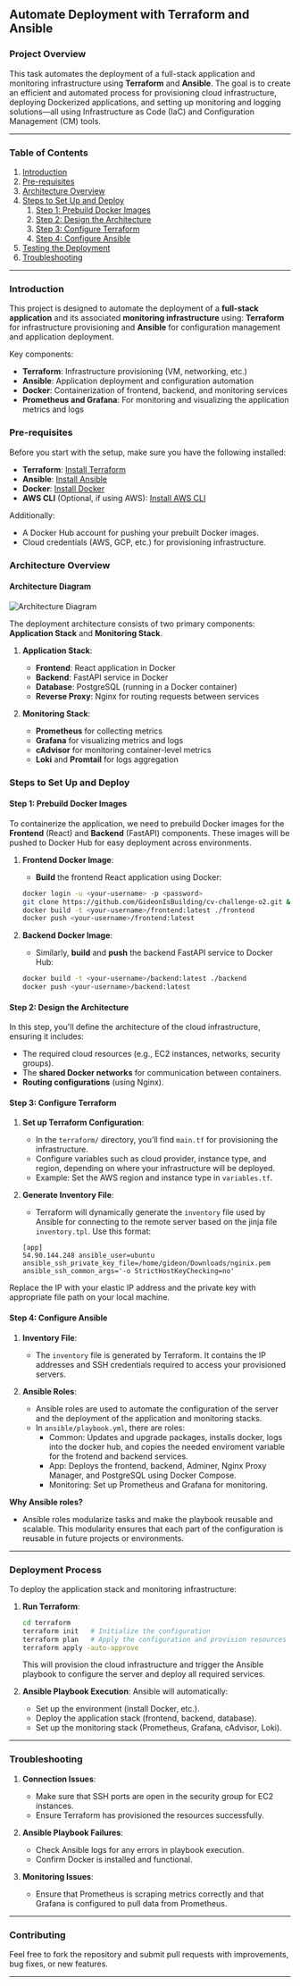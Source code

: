 ## Automate Deployment with Terraform and Ansible

### **Project Overview**

This task automates the deployment of a full-stack application and monitoring infrastructure using **Terraform** and **Ansible**. The goal is to create an efficient and automated process for provisioning cloud infrastructure, deploying Dockerized applications, and setting up monitoring and logging solutions—all using Infrastructure as Code (IaC) and Configuration Management (CM) tools.

---

### **Table of Contents**
1. [Introduction](#introduction)
2. [Pre-requisites](#pre-requisites)
3. [Architecture Overview](#architecture-overview)
4. [Steps to Set Up and Deploy](#steps-to-set-up-and-deploy)
   1. [Step 1: Prebuild Docker Images](#step-1-prebuild-docker-images)
   2. [Step 2: Design the Architecture](#step-2-design-the-architecture)
   3. [Step 3: Configure Terraform](#step-3-configure-terraform)
   4. [Step 4: Configure Ansible](#step-4-configure-ansible)
5. [Testing the Deployment](#testing-the-deployment)
6. [Troubleshooting](#troubleshooting)

---

### **Introduction**

This project is designed to automate the deployment of a **full-stack application** and its associated **monitoring infrastructure** using: **Terraform** for infrastructure provisioning and **Ansible** for configuration management and application deployment.

Key components:
- **Terraform**: Infrastructure provisioning (VM, networking, etc.)
- **Ansible**: Application deployment and configuration automation
- **Docker**: Containerization of frontend, backend, and monitoring services
- **Prometheus and Grafana**: For monitoring and visualizing the application metrics and logs

### **Pre-requisites**

Before you start with the setup, make sure you have the following installed:

- **Terraform**: [Install Terraform](https://www.terraform.io/downloads.html)
- **Ansible**: [Install Ansible](https://docs.ansible.com/ansible/latest/installation_guide/index.html)
- **Docker**: [Install Docker](https://docs.docker.com/get-docker/)
- **AWS CLI** (Optional, if using AWS): [Install AWS CLI](https://docs.aws.amazon.com/cli/latest/userguide/cli-configure-quickstart.html)

Additionally:
- A Docker Hub account for pushing your prebuilt Docker images.
- Cloud credentials (AWS, GCP, etc.) for provisioning infrastructure.

### **Architecture Overview**

#### **Architecture Diagram**

![Architecture Diagram](./devops-dojo.drawio1.png)

The deployment architecture consists of two primary components: **Application Stack** and **Monitoring Stack**.

1. **Application Stack**:
   - **Frontend**: React application in Docker
   - **Backend**: FastAPI service in Docker
   - **Database**: PostgreSQL (running in a Docker container)
   - **Reverse Proxy**: Nginx for routing requests between services

2. **Monitoring Stack**:
   - **Prometheus** for collecting metrics
   - **Grafana** for visualizing metrics and logs
   - **cAdvisor** for monitoring container-level metrics
   - **Loki** and **Promtail** for logs aggregation

### **Steps to Set Up and Deploy**

#### **Step 1: Prebuild Docker Images**

To containerize the application, we need to prebuild Docker images for the **Frontend** (React) and **Backend** (FastAPI) components. These images will be pushed to Docker Hub for easy deployment across environments.

1. **Frontend Docker Image**:
   - **Build** the frontend React application using Docker:
   ```bash
   docker login -u <your-username> -p <password>
   git clone https://github.com/GideonIsBuilding/cv-challenge-o2.git && cd cv-challenge-o2
   docker build -t <your-username>/frontend:latest ./frontend
   docker push <your-username>/frontend:latest
   ```

2. **Backend Docker Image**:
   - Similarly, **build** and **push** the backend FastAPI service to Docker Hub:
   ```bash
   docker build -t <your-username>/backend:latest ./backend
   docker push <your-username>/backend:latest
   ```

#### **Step 2: Design the Architecture**

In this step, you'll define the architecture of the cloud infrastructure, ensuring it includes:
- The required cloud resources (e.g., EC2 instances, networks, security groups).
- The **shared Docker networks** for communication between containers.
- **Routing configurations** (using Nginx).

#### **Step 3: Configure Terraform**

1. **Set up Terraform Configuration**: 
   - In the `terraform/` directory, you’ll find `main.tf` for provisioning the infrastructure. 
   - Configure variables such as cloud provider, instance type, and region, depending on where your infrastructure will be deployed.
   - Example: Set the AWS region and instance type in `variables.tf`.

2. **Generate Inventory File**: 
   - Terraform will dynamically generate the `inventory` file used by Ansible for connecting to the remote server based on the jinja file `inventory.tpl`. Use this format:
   ```
   [app]
   54.90.144.248 ansible_user=ubuntu ansible_ssh_private_key_file=/home/gideon/Downloads/nginix.pem ansible_ssh_common_args='-o StrictHostKeyChecking=no'
   ```
Replace the IP with your elastic IP address and the private key with appropriate file path on your local machine.

#### **Step 4: Configure Ansible**

1. **Inventory File**:
   - The `inventory` file is generated by Terraform. It contains the IP addresses and SSH credentials required to access your provisioned servers.

2. **Ansible Roles**:
   - Ansible roles are used to automate the configuration of the server and the deployment of the application and monitoring stacks.
   - In `ansible/playbook.yml`, there are roles:
     - Common: Updates and upgrade packages, installs docker, logs into the docker hub, and copies the needed enviroment variable for the frotend and backend services.
     - App: Deploys the frontend, backend, Adminer, Nginx Proxy Manager, and PostgreSQL using Docker Compose.
     - Monitoring: Set up Prometheus and Grafana for monitoring.

**Why Ansible roles?**
- Ansible roles modularize tasks and make the playbook reusable and scalable. This modularity ensures that each part of the configuration is reusable in future projects or environments.

---

### **Deployment Process**

To deploy the application stack and monitoring infrastructure:
1. **Run Terraform**:
   ```bash
   cd terraform
   terraform init   # Initialize the configuration
   terraform plan   # Apply the configuration and provision resources
   terraform apply -auto-approve
   ```
   This will provision the cloud infrastructure and trigger the Ansible playbook to configure the server and deploy all required services.

2. **Ansible Playbook Execution**:
   Ansible will automatically:
   - Set up the environment (install Docker, etc.).
   - Deploy the application stack (frontend, backend, database).
   - Set up the monitoring stack (Prometheus, Grafana, cAdvisor, Loki).

---

### **Troubleshooting**

1. **Connection Issues**:
   - Make sure that SSH ports are open in the security group for EC2 instances.
   - Ensure Terraform has provisioned the resources successfully.

2. **Ansible Playbook Failures**:
   - Check Ansible logs for any errors in playbook execution.
   - Confirm Docker is installed and functional.

3. **Monitoring Issues**:
   - Ensure that Prometheus is scraping metrics correctly and that Grafana is configured to pull data from Prometheus.

---

### **Contributing**

Feel free to fork the repository and submit pull requests with improvements, bug fixes, or new features.

---